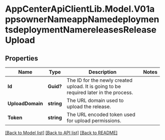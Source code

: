 # AppCenterApiClientLib.Model.V01appsownerNameappNamedeploymentsdeploymentNamereleasesReleaseUpload
## Properties

Name | Type | Description | Notes
------------ | ------------- | ------------- | -------------
**Id** | **Guid?** | The ID for the newly created upload. It is going to be required later in the process. | 
**UploadDomain** | **string** | The URL domain used to upload the release. | 
**Token** | **string** | The URL encoded token used for upload permissions. | 

[[Back to Model list]](../README.md#documentation-for-models) [[Back to API list]](../README.md#documentation-for-api-endpoints) [[Back to README]](../README.md)

